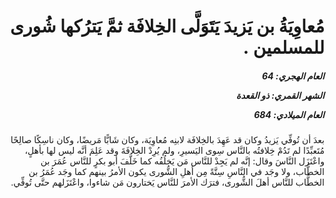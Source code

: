 <h1 dir="rtl">مُعاوِيَةُ بن يَزيدَ يَتَوَلَّى الخِلافَة ثمَّ يَترُكها شُورى للمسلمين  .</h1>

<h5 dir="rtl">العام الهجري:  64

الشهر القمري: ذو القعدة

العام الميلادي: 684</h5>

<p dir="rtl">بعدَ أن تُوفِّي يَزيدُ وكان قد عَهِدَ بالخِلافَة لابنِه مُعاوِيَة، وكان شَابًّا مَريضًا، وكان ناسِكًا صالِحًا مُتَعبِّدًا لم تَدُمْ خِلافتُه بالنَّاس سِوى اليَسيرِ، ولم يُرِدْ الخِلافَةَ وقد عَلِمَ أنَّه ليس لها بأهلٍ، واعْتَزَل النَّاسَ وقال: إنَّه لم يَجِدْ للنَّاس مَن يَخلُفُه كما خَلَّفَ أبو بكرٍ للنَّاس عُمَرَ بن الخطَّاب، ولا وجَد في النَّاسِ سِتَّةً مِن أهلِ الشُّورى يكون الأمرُ بينهم كما وجَد عُمَرُ بن الخطَّاب للنَّاس أهلَ الشُّورى، فترَك الأمرَ للنَّاس يَختارون مَن شاءوا، واعْتَزَلهم حتَّى تُوفِّي.</p></br>
